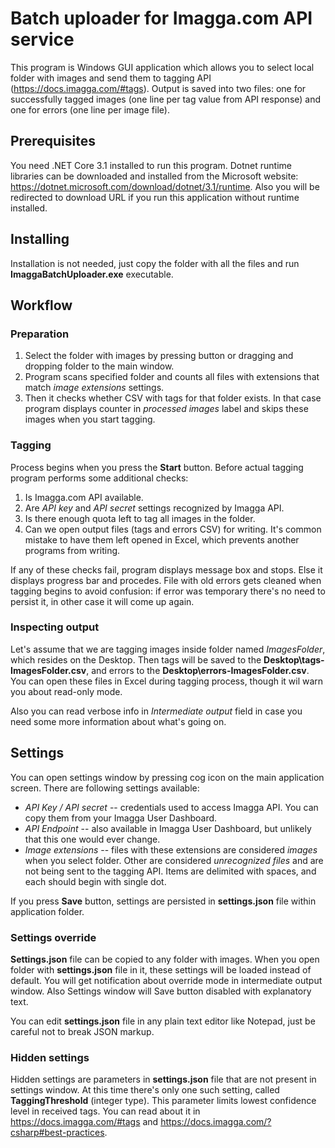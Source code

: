 # Batch uploader for Imagga.com API service

This program is Windows GUI application which allows you to select local folder with images and send them to tagging API (https://docs.imagga.com/#tags). Output is saved into two files: one for successfully tagged images (one line per tag value from API response) and one for errors (one line per image file).

## Prerequisites
You need .NET Core 3.1 installed to run this program. Dotnet runtime libraries can be downloaded and installed from the Microsoft website: https://dotnet.microsoft.com/download/dotnet/3.1/runtime. Also you will be redirected to download URL if you run this application without runtime installed.

## Installing
Installation is not needed, just copy the folder with all the files and run **ImaggaBatchUploader.exe** executable.

## Workflow

### Preparation
1. Select the folder with images by pressing button or dragging and dropping folder to the main window.
2. Program scans specified folder and counts all files with extensions that match *image extensions* settings.
3. Then it checks whether CSV with tags for that folder exists. In that case program displays counter in *processed images* label and skips these images when you start tagging.

### Tagging

Process begins when you press the **Start** button. Before actual tagging program performs some additional checks:

1. Is Imagga.com API available.
1. Are *API key* and *API secret* settings recognized by Imagga API.
1. Is there enough quota left to tag all images in the folder.
1. Can we open output files (tags and errors CSV) for writing. It's common mistake to have them left opened in Excel, which prevents another programs from writing.

If any of these checks fail, program displays message box and stops. Else it displays progress bar and procedes. File with old errors gets cleaned when tagging begins to avoid confusion: if error was temporary there's no need to persist it, in other case it will come up again.

### Inspecting output

Let's assume that we are tagging images inside folder named *ImagesFolder*, which resides on the Desktop. Then tags will be saved to the **Desktop\tags-ImagesFolder.csv**, and errors to the **Desktop\errors-ImagesFolder.csv**. You can open these files in Excel during tagging process, though it wil warn you about read-only mode.

Also you can read verbose info in *Intermediate output* field in case you need some more information about what's going on.

## Settings

You can open settings window by pressing cog icon on the main application screen. There are following settings available:
- *API Key / API secret* -- credentials used to access Imagga API. You can copy them from your Imagga User Dashboard.
- *API Endpoint* -- also available in Imagga User Dashboard, but unlikely that this one would ever change.
- *Image extensions* -- files with these extensions are considered *images* when you select folder. Other are considered *unrecognized files* and are not being sent to the tagging API. Items are delimited with spaces, and each should begin with single dot.

If you press **Save** button, settings are persisted in **settings.json** file within application folder.

### Settings override

**Settings.json** file can be copied to any folder with images. When you open folder with **settings.json** file in it, these settings will be loaded instead of default. You will get notification about override mode in intermediate output window. Also Settings window will Save button disabled with explanatory text.

You can edit **settings.json** file in any plain text editor like Notepad, just be careful not to break JSON markup.

### Hidden settings

Hidden settings are parameters in **settings.json** file that are not present in settings window. At this time there's only one such setting, called **TaggingThreshold** (integer type). This parameter limits lowest confidence level in received tags. You can read about it in https://docs.imagga.com/#tags and https://docs.imagga.com/?csharp#best-practices.
